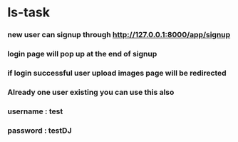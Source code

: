 # ls-task

### new user can signup through http://127.0.0.1:8000/app/signup
### login page will pop up at the end of signup
### if login successful user upload images page will be redirected

### Already one user existing you can use this also 
### username :  test
### password : testDJ

